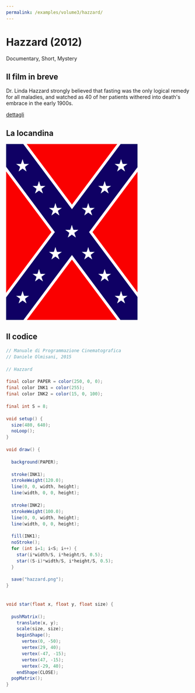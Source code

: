 ```yaml
---
permalink: /examples/volume3/hazzard/
---
```

# Hazzard (2012)

Documentary, Short, Mystery

## Il film in breve
Dr. Linda Hazzard strongly believed that fasting was the only logical remedy for all maladies, and watched as 40 of her patients withered into death's embrace in the early 1900s.

[dettagli](https://www.imdb.com/title/tt2316697/)

## La locandina
<img src="hazzard.png"  width="360px" title="Hazzard">


## Il codice
```java
// Manuale di Programmazione Cinematografica
// Daniele Olmisani, 2015

// Hazzard

final color PAPER = color(250, 0, 0);
final color INK1 = color(255);
final color INK2 = color(15, 0, 100);

final int S = 8;

void setup() {
  size(480, 640);
  noLoop();
}

void draw() {
  
  background(PAPER);
  
  stroke(INK1);
  strokeWeight(120.0);
  line(0, 0, width, height);
  line(width, 0, 0, height);
  
  stroke(INK2);
  strokeWeight(100.0);
  line(0, 0, width, height);
  line(width, 0, 0, height);
  
  fill(INK1);
  noStroke();
  for (int i=1; i<S; i++) {
    star(i*width/S, i*height/S, 0.5);
    star((S-i)*width/S, i*height/S, 0.5);
  }
  
  save("hazzard.png");
}


void star(float x, float y, float size) {
  
  pushMatrix();
    translate(x, y);
    scale(size, size);
    beginShape();
      vertex(0, -50);
      vertex(29, 40);
      vertex(-47, -15);
      vertex(47, -15);
      vertex(-29, 40);
    endShape(CLOSE);
  popMatrix();
}
```
